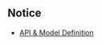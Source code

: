 ## Notice
+ [API & Model Definition](https://github.com/songwonderful/practice-wechat-applet-server)